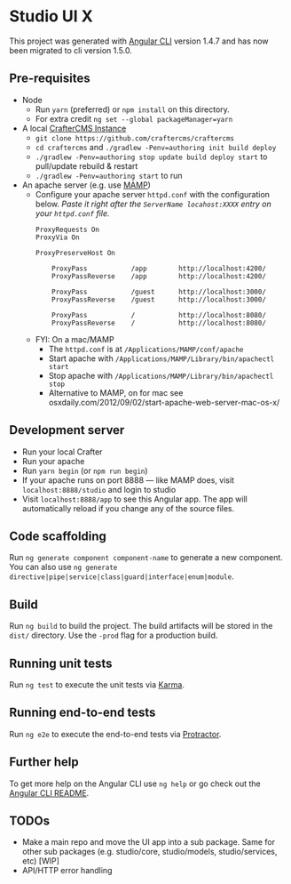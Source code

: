 # Studio UI X

This project was generated with [Angular CLI](https://github.com/angular/angular-cli) version 1.4.7 and has now been migrated to cli version 1.5.0.

## Pre-requisites
* Node
  * Run `yarn` (preferred) or `npm install` on this directory.
  * For extra credit `ng set --global packageManager=yarn`
* A local [CrafterCMS Instance](https://github.com/craftercms/craftercms) 
  * `git clone https://github.com/craftercms/craftercms`
  * `cd craftercms` and `./gradlew -Penv=authoring init build deploy`
  * `./gradlew -Penv=authoring stop update build deploy start` to pull/update rebuild & restart
  * `./gradlew -Penv=authoring start` to run
* An apache server (e.g. use [MAMP](https://www.mamp.info/)) 
  * Configure your apache server `httpd.conf` with the configuration below. _Paste it right after the `ServerName locahost:XXXX` entry on your `httpd.conf` file._
    ```
    ProxyRequests On
    ProxyVia On
    
    ProxyPreserveHost On
    
        ProxyPass           /app        http://localhost:4200/
        ProxyPassReverse    /app        http://localhost:4200/
    
        ProxyPass           /guest      http://localhost:3000/
        ProxyPassReverse    /guest      http://localhost:3000/
    
        ProxyPass           /           http://localhost:8080/
        ProxyPassReverse    /           http://localhost:8080/
    ```
  * FYI: On a mac/MAMP 
    * The `httpd.conf` is at `/Applications/MAMP/conf/apache`
    * Start apache with `/Applications/MAMP/Library/bin/apachectl start`
    * Stop apache with `/Applications/MAMP/Library/bin/apachectl stop`
    * Alternative to MAMP, on for mac see osxdaily.com/2012/09/02/start-apache-web-server-mac-os-x/

## Development server

* Run your local Crafter
* Run your apache
* Run `yarn begin` (or `npm run begin`)
* If your apache runs on port 8888 — like MAMP does, visit `localhost:8888/studio` and login to studio
* Visit `localhost:8888/app` to see this Angular app. The app will automatically reload if you change any of the source files.

## Code scaffolding

Run `ng generate component component-name` to generate a new component. You can also use `ng generate directive|pipe|service|class|guard|interface|enum|module`.

## Build

Run `ng build` to build the project. The build artifacts will be stored in the `dist/` directory. Use the `-prod` flag for a production build.

## Running unit tests

Run `ng test` to execute the unit tests via [Karma](https://karma-runner.github.io).

## Running end-to-end tests

Run `ng e2e` to execute the end-to-end tests via [Protractor](http://www.protractortest.org/).

## Further help

To get more help on the Angular CLI use `ng help` or go check out the [Angular CLI README](https://github.com/angular/angular-cli/blob/master/README.md).

## TODOs
- Make a main repo and move the UI app into a sub package. Same for other sub packages (e.g. studio/core, studio/models, studio/services, etc) [WIP]
- API/HTTP error handling
